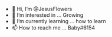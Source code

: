 - 👋 Hi, I’m @JesusFlowers
- 👀 I’m interested in ... Growing
- 🌱 I’m currently learning ... how to learn
- 📫 How to reach me ... Baby#6154

<!---
JesusFlowers/JesusFlowers is a ✨ special ✨ repository because its `README.md` (this file) appears on your GitHub profile.
You can click the Preview link to take a look at your changes.
--->
